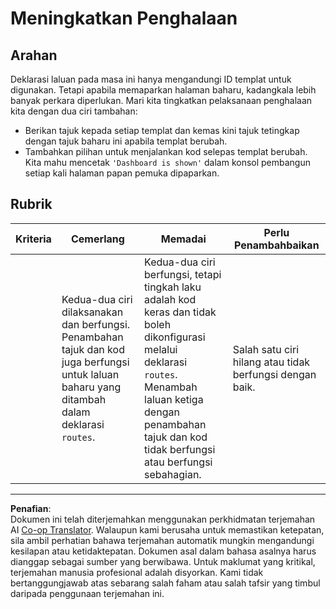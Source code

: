 <!--
CO_OP_TRANSLATOR_METADATA:
{
  "original_hash": "8223e429218befa731dd5bfd22299520",
  "translation_date": "2025-08-27T22:15:39+00:00",
  "source_file": "7-bank-project/1-template-route/assignment.md",
  "language_code": "ms"
}
-->
# Meningkatkan Penghalaan

## Arahan

Deklarasi laluan pada masa ini hanya mengandungi ID templat untuk digunakan. Tetapi apabila memaparkan halaman baharu, kadangkala lebih banyak perkara diperlukan. Mari kita tingkatkan pelaksanaan penghalaan kita dengan dua ciri tambahan:

- Berikan tajuk kepada setiap templat dan kemas kini tajuk tetingkap dengan tajuk baharu ini apabila templat berubah.
- Tambahkan pilihan untuk menjalankan kod selepas templat berubah. Kita mahu mencetak `'Dashboard is shown'` dalam konsol pembangun setiap kali halaman papan pemuka dipaparkan.

## Rubrik

| Kriteria | Cemerlang                                                                                                                          | Memadai                                                                                                                                                                                  | Perlu Penambahbaikan                                   |
| -------- | ---------------------------------------------------------------------------------------------------------------------------------- | ----------------------------------------------------------------------------------------------------------------------------------------------------------------------------------------- | ----------------------------------------------------- |
|          | Kedua-dua ciri dilaksanakan dan berfungsi. Penambahan tajuk dan kod juga berfungsi untuk laluan baharu yang ditambah dalam deklarasi `routes`. | Kedua-dua ciri berfungsi, tetapi tingkah laku adalah kod keras dan tidak boleh dikonfigurasi melalui deklarasi `routes`. Menambah laluan ketiga dengan penambahan tajuk dan kod tidak berfungsi atau berfungsi sebahagian. | Salah satu ciri hilang atau tidak berfungsi dengan baik. |

---

**Penafian**:  
Dokumen ini telah diterjemahkan menggunakan perkhidmatan terjemahan AI [Co-op Translator](https://github.com/Azure/co-op-translator). Walaupun kami berusaha untuk memastikan ketepatan, sila ambil perhatian bahawa terjemahan automatik mungkin mengandungi kesilapan atau ketidaktepatan. Dokumen asal dalam bahasa asalnya harus dianggap sebagai sumber yang berwibawa. Untuk maklumat yang kritikal, terjemahan manusia profesional adalah disyorkan. Kami tidak bertanggungjawab atas sebarang salah faham atau salah tafsir yang timbul daripada penggunaan terjemahan ini.